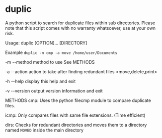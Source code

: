 # duplic
A python script to search for duplicate files within sub directories.
Please note that this script comes with no warranty whatsoever, use at your own risk.

Usage: duplic [OPTION]... [DIRECTORY]

Example `duplic -m cmp -a move /home/user/Documents`

-m  --method                method to use See METHODS

-a  --action                action to take after finding redundant files <move,delete,print>

-h  --help                  display this help and exit

-v  --version               output version information and exit


METHODS
cmp: Uses the python filecmp module to compare duplicate files.

icmp: Only compares files with same file extensions. (Time efficient)

dirs: Checks for redundant directories and moves them to a directory named `MOVED` inside the main directory
